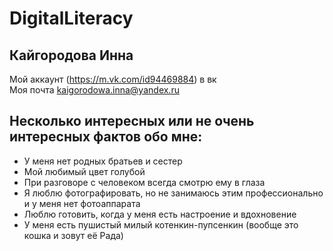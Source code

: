 # DigitalLiteracy
## Кайгородова Инна
Мой аккаунт (https://m.vk.com/id94469884) в вк  
Моя почта <kaigorodowa.inna@yandex.ru>
## Несколько интересных или не очень интересных фактов обо мне:
- У меня нет родных братьев и сестер
- Мой любимый цвет голубой
- При разговоре с человеком всегда смотрю ему в глаза
- Я люблю фотографировать, но не занимаюсь этим профессионально и у меня нет фотоаппарата
- Люблю готовить, когда у меня есть настроение и вдохновение
- У меня есть пушистый милый котенкин-пупсенкин (вообще это кошка и зовут её Рада)


